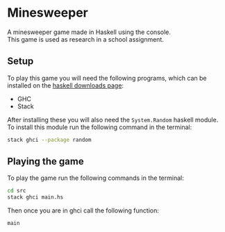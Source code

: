 # Minesweeper

A minesweeper game made in Haskell using the console.  
This game is used as research in a school assignment.

## Setup

To play this game you will need the following programs,
which can be installed on the [haskell downloads page](https://www.haskell.org/downloads/):

- GHC
- Stack

After installing these you will also need the `System.Random` haskell module.
To install this module run the following command in the terminal:

```bash
stack ghci --package random
```

## Playing the game

To play the game run the following commands in the terminal:

```bash
cd src
stack ghci main.hs
```

Then once you are in ghci call the following function:

```haskell
main
```
